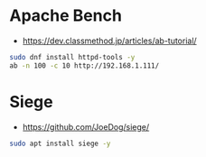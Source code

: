 # Apache Bench
- https://dev.classmethod.jp/articles/ab-tutorial/

```bash
sudo dnf install httpd-tools -y
ab -n 100 -c 10 http://192.168.1.111/
```
# Siege
- https://github.com/JoeDog/siege/

```zsh
sudo apt install siege -y
```
